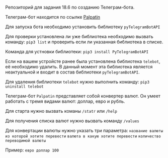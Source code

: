 Репозиторий для задания 18.6 по созданию Телеграм-бота.

Телеграм-бот находится по ссылке [Palpatin](https://t.me/Palpatin1_bot)

Для запуска бота необходимо установить библиотеку `pyTelegramBotAPI`

Для проверки установлена ли уже библиотека необходимо вызвать команду: `pip3 list` и проверить если ли указанная библиотека в списке.

Команда для устновки библиотеки: `pip3 install PyTelegramBotAPI `

Если на вашем устройсте ранее была установлена библиотека `telebot`, её необходимо удалить. В данный момент эта библиотека является неактуальной и входит в состав библиотеки `pyTelegramBotAPI`.

Для удаления библиотеки `telebot` нужно выполнить команду: `pip3 uninstall telebot `

Телеграм-бот `Palpatin` представляет собой конвертер валют. Он умеет работать с тремя видами валют: доллар, евро и рубль.

Для старта нужно вызвать команы `/statr` или `/help`

Для получения списка валют нужно вызвать команду `/values`

Для конвертации валюты нужно указать три параметра: `название валюты из которой хотите перевести` `валюта в какую хотите перевести` `количество переводимой валюты`

Пример: `евро доллар 100`
